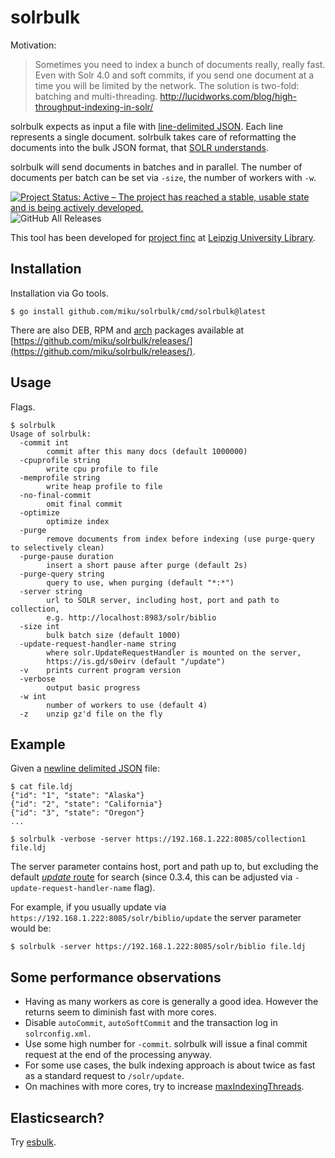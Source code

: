 # solrbulk

Motivation:

> Sometimes you need to index a bunch of documents really, really fast.
  Even with Solr 4.0 and soft commits, if you send one document at a time
  you will be limited by the network. The solution is two-fold: batching
  and multi-threading. http://lucidworks.com/blog/high-throughput-indexing-in-solr/

solrbulk expects as input a file with [line-delimited
JSON](https://en.wikipedia.org/wiki/JSON_Streaming#Line-delimited_JSON). Each
line represents a single document. solrbulk takes care of reformatting the
documents into the bulk JSON format, that [SOLR
understands](https://cwiki.apache.org/confluence/display/solr/Uploading+Data+with+Index+Handlers#UploadingDatawithIndexHandlers-JSONFormattedIndexUpdates).

solrbulk will send documents in batches and in parallel. The number of
documents per batch can be set via `-size`, the number of workers with `-w`.

[![Project Status: Active – The project has reached a stable, usable state and
is being actively
developed.](https://www.repostatus.org/badges/latest/active.svg)](https://www.repostatus.org/#active)
![GitHub All Releases](https://img.shields.io/github/downloads/miku/solrbulk/total.svg)

This tool has been developed for [project finc](https://finc.info) at [Leipzig
University Library](https://ub.uni-leipzig.de).

## Installation

Installation via Go tools.

    $ go install github.com/miku/solrbulk/cmd/solrbulk@latest

There are also DEB, RPM and
[arch](https://github.com/miku/solrbulk/blob/master/arch/PKGBUILD) packages
available at
[https://github.com/miku/solrbulk/releases/](https://github.com/miku/solrbulk/releases/).

## Usage

Flags.

    $ solrbulk
    Usage of solrbulk:
      -commit int
            commit after this many docs (default 1000000)
      -cpuprofile string
            write cpu profile to file
      -memprofile string
            write heap profile to file
      -no-final-commit
            omit final commit
      -optimize
            optimize index
      -purge
            remove documents from index before indexing (use purge-query to selectively clean)
      -purge-pause duration
            insert a short pause after purge (default 2s)
      -purge-query string
            query to use, when purging (default "*:*")
      -server string
            url to SOLR server, including host, port and path to collection,
            e.g. http://localhost:8983/solr/biblio
      -size int
            bulk batch size (default 1000)
      -update-request-handler-name string
            where solr.UpdateRequestHandler is mounted on the server,
            https://is.gd/s0eirv (default "/update")
      -v    prints current program version
      -verbose
            output basic progress
      -w int
            number of workers to use (default 4)
      -z    unzip gz'd file on the fly

## Example

Given a [newline delimited JSON](http://jsonlines.org/) file:

    $ cat file.ldj
    {"id": "1", "state": "Alaska"}
    {"id": "2", "state": "California"}
    {"id": "3", "state": "Oregon"}
    ...

    $ solrbulk -verbose -server https://192.168.1.222:8085/collection1 file.ldj

The server parameter contains host, port and path up to, but excluding the
default [*update*
route](https://lucene.apache.org/solr/guide/6_6/uploading-data-with-index-handlers.html)
for search (since 0.3.4, this can be adjusted via
`-update-request-handler-name` flag).

For example, if you usually update via `https://192.168.1.222:8085/solr/biblio/update` the server parameter would be:

    $ solrbulk -server https://192.168.1.222:8085/solr/biblio file.ldj

## Some performance observations

* Having as many workers as core is generally a good idea. However the returns seem to diminish fast with more cores.
* Disable `autoCommit`, `autoSoftCommit` and the transaction log in `solrconfig.xml`.
* Use some high number for `-commit`. solrbulk will issue a final commit request at the end of the processing anyway.
* For some use cases, the bulk indexing approach is about twice as fast as a standard request to `/solr/update`.
* On machines with more cores, try to increase [maxIndexingThreads](https://cwiki.apache.org/confluence/display/solr/IndexConfig+in+SolrConfig).

## Elasticsearch?

Try [esbulk](https://github.com/miku/esbulk).
